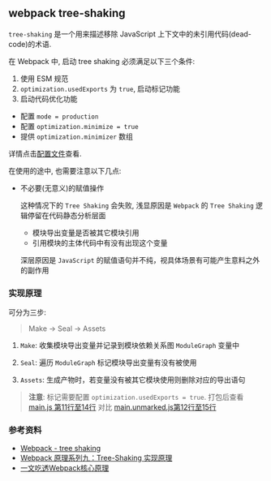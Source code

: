 ## webpack tree-shaking

`tree-shaking` 是一个用来描述移除 JavaScript 上下文中的未引用代码(dead-code)的术语.

在 Webpack 中, 启动 tree shaking 必须满足以下三个条件:

1. 使用 ESM 规范
2. `optimization.usedExports` 为 `true`, 启动标记功能
3. 启动代码优化功能
  - 配置 `mode = production`
  - 配置 `optimization.minimize = true`
  - 提供 `optimization.minimizer` 数组

详情点击[配置文件](../webpack.config.treeshaking.js)查看.

在使用的途中, 也需要注意以下几点:

- 不必要(无意义)的赋值操作
  
  这种情况下的 `Tree Shaking` 会失败, 浅显原因是 `Webpack` 的 `Tree Shaking` 逻辑停留在代码静态分析层面
    
    - 模块导出变量是否被其它模块引用
    - 引用模块的主体代码中有没有出现这个变量

  深层原因是 `JavaScript` 的赋值语句并不纯，视具体场景有可能产生意料之外的副作用


### 实现原理

可分为三步:

> Make -> Seal -> Assets

1. `Make`: 收集模块导出变量并记录到模块依赖关系图 `ModuleGraph` 变量中

2. `Seal`: 遍历 `ModuleGraph` 标记模块导出变量有没有被使用

3. `Assets`: 生成产物时，若变量没有被其它模块使用则删除对应的导出语句

> **注意**: 标记需要配置 `optimization.usedExports = true`. 打包后查看 [main.js 第11行至14行](./dist/main.js) 对比 [main.unmarked.js第12行至15行](./dist/main.unmarked.js)

### 参考资料

- [Webpack - tree shaking](https://webpack.js.org/guides/tree-shaking/#root)
- [Webpack 原理系列九：Tree-Shaking 实现原理](https://juejin.cn/post/7002410645316436004)
- [一文吃透Webpack核心原理](https://mp.weixin.qq.com/s/SbJNbSVzSPSKBe2YStn2Zw)

